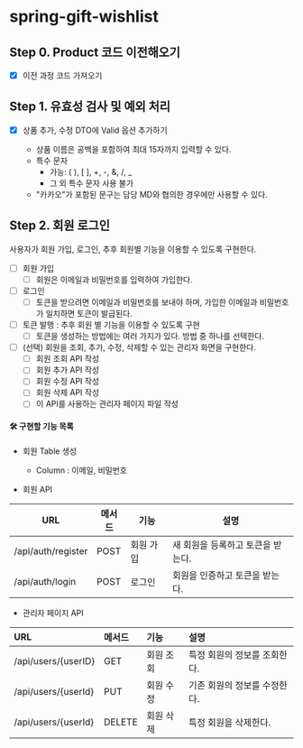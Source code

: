# spring-gift-wishlist

## Step 0. Product 코드 이전해오기

- [x] 이전 과정 코드 가져오기

## Step 1. 유효성 검사 및 예외 처리

- [x] 상품 추가, 수정 DTO에 Valid 옵션 추가하기
  
  - 상품 이름은 공백을 포함하여 최대 15자까지 입력할 수 있다.
  - 특수 문자
    - 가능: ( ), [ ], +, -, &, /, _
    - 그 외 특수 문자 사용 불가
  - "카카오"가 포함된 문구는 담당 MD와 협의한 경우에만 사용할 수 있다.

## Step 2. 회원 로그인

사용자가 회원 가입, 로그인, 추후 회원별 기능을 이용할 수 있도록 구현한다.

- [ ] 회원 가입
  - [ ] 회원은 이메일과 비밀번호를 입력하여 가입한다.

- [ ] 로그인
  - [ ] 토큰을 받으려면 이메일과 비밀번호를 보내야 하며, 가입한 이메일과 비밀번호가 일치하면 토큰이 발급된다.

- [ ] 토큰 발행 : 추후 회원 별 기능을 이용할 수 있도록 구현
  - [ ] 토큰을 생성하는 방법에는 여러 가지가 있다. 방법 중 하나를 선택한다.

- [ ] (선택) 회원을 조회, 추가, 수정, 삭제할 수 있는 관리자 화면을 구현한다.
  - [ ] 회원 조회 API 작성
  - [ ] 회원 추가 API 작성
  - [ ] 회원 수정 API 작성
  - [ ] 회원 삭제 API 작성
  - [ ] 이 API를 사용하는 관리자 페이지 파일 작성

#### 🛠 구현할 기능 목록

- 회원 Table 생성
  
  - Column : 이메일, 비밀번호


- 회원 API

| URL                  | 메서드  | 기능    | 설명                  |
|----------------------|------|-------|---------------------|
| /api/auth/register | POST | 회원 가입 | 새 회원을 등록하고 토큰을 받는다. |
| /api/auth/login    | POST | 로그인   | 회원을 인증하고 토큰을 받는다.   |

- 관리자 페이지 API

| URL                    | 메서드 | 기능    | 설명               |
|:-----------------------| :--- |:------|:-----------------|
| /api/users/{userID}    | GET | 회원 조회 | 특정 회원의 정보를 조회한다. |
| /api/users/{userId} | PUT | 회원 수정 | 기존 회원의 정보를 수정한다. |
| /api/users/{userId} | DELETE | 회원 삭제  | 특정 회원을 삭제한다.     |
